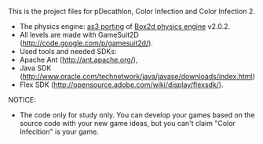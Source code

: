 This is the project files for pDecathlon, Color Infection and Color Infection 2.
 * The physics engine: <a href="http://box2dflash.sourceforge.net/">as3 porting</a> of <a href="http://www.box2d.org/">Box2d physics engine</a> v2.0.2. 
 * All levels are made with GameSuit2D (http://code.google.com/p/gamesuit2d/).
 * Used tools and needed SDKs: 
  * Apache Ant (http://ant.apache.org/), 
  * Java SDK (http://www.oracle.com/technetwork/java/javase/downloads/index.html) 
  * Flex SDK (http://opensource.adobe.com/wiki/display/flexsdk/).

NOTICE:
 * The code only for study only. You can develop your games based on the source code with your new game ideas, but you can't claim "Color Infecition" is your game.
